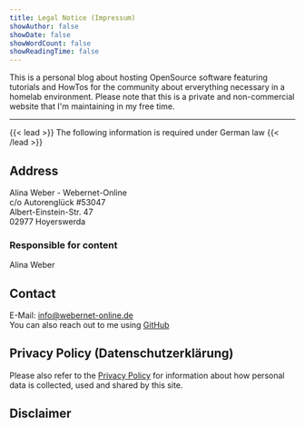 ```yaml
---
title: Legal Notice (Impressum)
showAuthor: false
showDate: false
showWordCount: false
showReadingTime: false
---
```


This is a personal blog about hosting OpenSource software featuring tutorials and HowTos for the community about erverything necessary in a homelab environment. Please note that this is a private and non-commercial website that I'm maintaining in my free time.

---

{{< lead >}}
The following information is required under German law
{{< /lead >}}

## Address

Alina Weber - Webernet-Online \
c/o Autorenglück #53047 \
Albert-Einstein-Str. 47 \
02977 Hoyerswerda

### Responsible for content

Alina Weber


## Contact

E-Mail: info@webernet-online.de \
You can also reach out to me using [GitHub](https://github.com/webealin) 

## Privacy Policy (Datenschutzerklärung)

Please also refer to the [Privacy Policy](/privacy-policy) for information about how personal data is collected, used and shared by this site.

## Disclaimer

